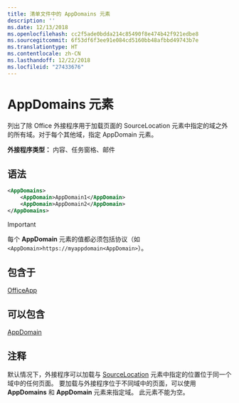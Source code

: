 ```yaml
---
title: 清单文件中的 AppDomains 元素
description: ''
ms.date: 12/13/2018
ms.openlocfilehash: cc2f5ade0bdda214c85490f8e474b42f921edbe8
ms.sourcegitcommit: 6f53df6f3ee91e084cd5160bb48afbbd49743b7e
ms.translationtype: HT
ms.contentlocale: zh-CN
ms.lasthandoff: 12/22/2018
ms.locfileid: "27433676"
---
```

# <a name="appdomains-element"></a>AppDomains 元素

列出了除 Office 外接程序用于加载页面的 SourceLocation 元素中指定的域之外的所有域。对于每个其他域，指定 AppDomain 元素。

 **外接程序类型：** 内容、任务窗格、邮件

## <a name="syntax"></a>语法

```XML
<AppDomains>
    <AppDomain>AppDomain1</AppDomain>
    <AppDomain>AppDomain2</AppDomain>
</AppDomains>
```

> [!IMPORTANT]
> 每个 **AppDomain** 元素的值都必须包括协议（如 `<AppDomain>https://myappdomain<AppDomain>`）。

## <a name="contained-in"></a>包含于

[OfficeApp](officeapp.md)

## <a name="can-contain"></a>可以包含

[AppDomain](appdomain.md)

## <a name="remarks"></a>注释

默认情况下，外接程序可以加载与 [SourceLocation](sourcelocation.md) 元素中指定的位置位于同一个域中的任何页面。 要加载与外接程序位于不同域中的页面，可以使用 **AppDomains** 和 **AppDomain** 元素来指定域。 此元素不能为空。
